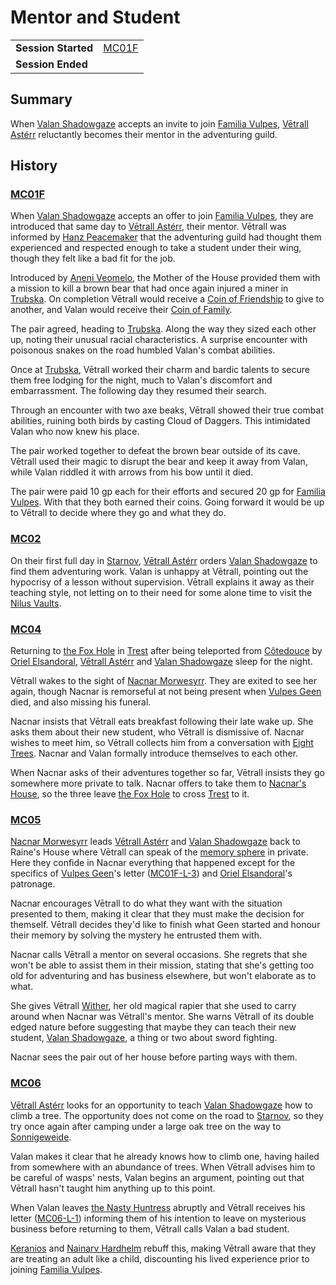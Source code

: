 # Mentor and Student

|||
| --- | --- |
| **Session Started** | [MC01F](../sessions/MC01F.md) | storyline.2
| **Session Ended** | |

## Summary

When [Valan Shadowgaze](../characters/valan-shadowgaze.md) accepts an invite to join [Familia Vulpes](../organisations/familia-vulpes.md), [Vētrall Astérr](../characters/vetrall-asterr.md) reluctantly becomes their mentor in the adventuring guild.

## History

### [MC01F](../sessions/MC01F.md)

When [Valan Shadowgaze](../characters/valan-shadowgaze.md) accepts an offer to join [Familia Vulpes](../organisations/familia-vulpes.md), they are introduced that same day to [Vētrall Astérr](../characters/vetrall-asterr.md), their mentor. Vētrall was informed by [Hanz Peacemaker](../characters/hanz-peacemaker.md) that the adventuring guild had thought them experienced and respected enough to take a student under their wing, though they felt like a bad fit for the job.

Introduced by [Aneni Veomelo](../characters/aneni-veomelo.md), the Mother of the House provided them with a mission to kill a brown bear that had once again injured a miner in [Trubska](../places/villages/trubska.md). On completion Vētrall would receive a [Coin of Friendship](../items/coins/coin-of-friendship.md) to give to another, and Valan would receive their [Coin of Family](../items/coins/coin-of-family.md).

The pair agreed, heading to [Trubska](../places/villages/trubska.md). Along the way they sized each other up, noting their unusual racial characteristics. A surprise encounter with poisonous snakes on the road humbled Valan's combat abilities.

Once at [Trubska](../places/villages/trubska.md), Vētrall worked their charm and bardic talents to secure them free lodging for the night, much to Valan's discomfort and embarrassment. The following day they resumed their search.

Through an encounter with two axe beaks, Vētrall showed their true combat abilities, ruining both birds by casting Cloud of Daggers. This intimidated Valan who now knew his place.

The pair worked together to defeat the brown bear outside of its cave. Vētrall used their magic to disrupt the bear and keep it away from Valan, while Valan riddled it with arrows from his bow until it died.

The pair were paid 10 gp each for their efforts and secured 20 gp for [Familia Vulpes](../organisations/familia-vulpes.md). With that they both earned their coins. Going forward it would be up to Vētrall to decide where they go and what they do.

### [MC02](../sessions/MC02.md)

On their first full day in [Starnov](../places/cities/starnov.md), [Vētrall Astérr](../characters/vetrall-asterr.md) orders [Valan Shadowgaze](../characters/valan-shadowgaze.md) to find them adventuring work. Valan is unhappy at Vētrall, pointing out the hypocrisy of a lesson without supervision. Vētrall explains it away as their teaching style, not letting on to their need for some alone time to visit the [Nilus Vaults](../places/buildings/government/nilus-vaults.md).

### [MC04](../sessions/MC04.md)

Returning to [the Fox Hole](../places/buildings/the-fox-hole.md) in [Trest](../places/towns/trest.md) after being teleported from [Côtedouce](../places/towns/cotedouce.md) by [Oriel Elsandoral](../characters/oriel-elsandoral.md), [Vētrall Astérr](../characters/vetrall-asterr.md) and [Valan Shadowgaze](../characters/valan-shadowgaze.md) sleep for the night.

Vētrall wakes to the sight of [Nacnar Morwesyrr](../characters/nacnar-morwesyrr.md). They are exited to see her again, though Nacnar is remorseful at not being present when [Vulpes Geen](../characters/vulpes-geen.md) died, and also missing his funeral.

Nacnar insists that Vētrall eats breakfast following their late wake up. She asks them about their new student, who Vētrall is dismissive of. Nacnar wishes to meet him, so Vētrall collects him from a conversation with [Eight Trees](../characters/eight-trees.md). Nacnar and Valan formally introduce themselves to each other.

When Nacnar asks of their adventures together so far, Vētrall insists they go somewhere more private to talk. Nacnar offers to take them to [Nacnar's House](../places/buildings/houses/nacnars-house.md), so the three leave [the Fox Hole](../places/buildings/the-fox-hole.md) to cross [Trest](../places/towns/trest.md) to it.

### [MC05](../sessions/MC05.md)

[Nacnar Morwesyrr](../characters/nacnar-morwesyrr.md) leads [Vētrall Astérr](../characters/vetrall-asterr.md) and [Valan Shadowgaze](../characters/valan-shadowgaze.md) back to Raine's House where Vētrall can speak of the [memory sphere](../items/echneshment/memory-spheres/memory-sphere.md) in private. Here they confide in Nacnar everything that happened except for the specifics of [Vulpes Geen](../characters/vulpes-geen.md)'s letter ([MC01F-L-3](../letters/MC01F-L-3.md)) and [Oriel Elsandoral](../characters/oriel-elsandoral.md)'s patronage.

Nacnar encourages Vētrall to do what they want with the situation presented to them, making it clear that they must make the decision for themself. Vētrall decides they'd like to finish what Geen started and honour their memory by solving the mystery he entrusted them with.

Nacnar calls Vētrall a mentor on several occasions. She regrets that she won't be able to assist them in their mission, stating that she's getting too old for adventuring and has business elsewhere, but won't elaborate as to what.

She gives Vētrall [Wither](../items/magic/wither.md), her old magical rapier that she used to carry around when Nacnar was Vētrall's mentor. She warns Vētrall of its double edged nature before suggesting that maybe they can teach their new student, [Valan Shadowgaze](../characters/valan-shadowgaze.md), a thing or two about sword fighting.

Nacnar sees the pair out of her house before parting ways with them.

### [MC06](../sessions/MC06.md)

[Vētrall Astérr](../characters/vetrall-asterr.md) looks for an opportunity to teach [Valan Shadowgaze](../characters/valan-shadowgaze.md) how to climb a tree. The opportunity does not come on the road to [Starnov](../places/cities/starnov.md), so they try once again after camping under a large oak tree on the way to [Sonnigeweide](../places/villages/sonnigeweide.md).

Valan makes it clear that he already knows how to climb one, having hailed from somewhere with an abundance of trees. When Vētrall advises him to be careful of wasps' nests, Valan begins an argument, pointing out that Vētrall hasn't taught him anything up to this point.

When Valan leaves [the Nasty Huntress](../places/buildings/inns-taverns/the-nasty-huntress.md) abruptly and Vētrall receives his letter ([MC06-L-1](../letters/MC06-L-1.md)) informing them of his intention to leave on mysterious business before returning to them, Vētrall calls Valan a bad student.

[Keranios](../characters/keranios.md) and [Nainarv Hardhelm](../characters/nainarv-hardhelm.md) rebuff this, making Vētrall aware that they are treating an adult like a child, discounting his lived experience prior to joining [Familia Vulpes](../organisations/familia-vulpes.md).
